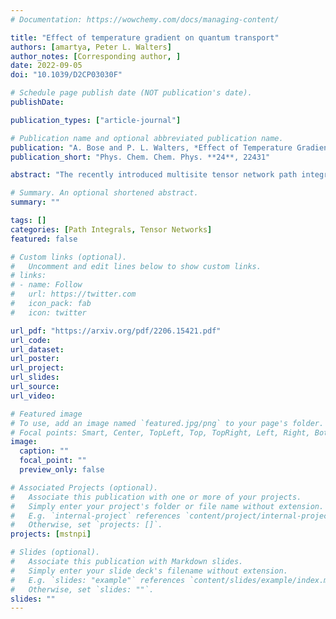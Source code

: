```yaml
---
# Documentation: https://wowchemy.com/docs/managing-content/

title: "Effect of temperature gradient on quantum transport"
authors: [amartya, Peter L. Walters]
author_notes: [Corresponding author, ]
date: 2022-09-05
doi: "10.1039/D2CP03030F"

# Schedule page publish date (NOT publication's date).
publishDate: 

publication_types: ["article-journal"]

# Publication name and optional abbreviated publication name.
publication: "A. Bose and P. L. Walters, *Effect of Temperature Gradient on Quantum Transport*, Phys. Chem. Chem. Phys. **24**, 22431 (2022)."
publication_short: "Phys. Chem. Chem. Phys. **24**, 22431"

abstract: "The recently introduced multisite tensor network path integral (MS-TNPI) method [Bose and Walters, J. Chem. Phys., 2022, 156, 24101] for simulating quantum dynamics of extended systems has been shown to be effective in studying one-dimensional systems coupled with local baths. Quantum transport in these systems is typically studied at a constant temperature. However, temperature seems to be a very obvious parameter that can be spatially changed to control this transport. Here, MS-TNPI is used to study the “non-equilibrium” effects of an externally imposed temperature profile on the excitonic transport in one-dimensional Frenkel chains coupled with local vibrations. We show that in addition to being important for incorporating heating effects of excitation by lasers, temperature can also be an interesting parameter for quantum control."

# Summary. An optional shortened abstract.
summary: ""

tags: []
categories: [Path Integrals, Tensor Networks]
featured: false

# Custom links (optional).
#   Uncomment and edit lines below to show custom links.
# links:
# - name: Follow
#   url: https://twitter.com
#   icon_pack: fab
#   icon: twitter

url_pdf: "https://arxiv.org/pdf/2206.15421.pdf"
url_code:
url_dataset:
url_poster:
url_project:
url_slides:
url_source:
url_video:

# Featured image
# To use, add an image named `featured.jpg/png` to your page's folder. 
# Focal points: Smart, Center, TopLeft, Top, TopRight, Left, Right, BottomLeft, Bottom, BottomRight.
image:
  caption: ""
  focal_point: ""
  preview_only: false

# Associated Projects (optional).
#   Associate this publication with one or more of your projects.
#   Simply enter your project's folder or file name without extension.
#   E.g. `internal-project` references `content/project/internal-project/index.md`.
#   Otherwise, set `projects: []`.
projects: [mstnpi]

# Slides (optional).
#   Associate this publication with Markdown slides.
#   Simply enter your slide deck's filename without extension.
#   E.g. `slides: "example"` references `content/slides/example/index.md`.
#   Otherwise, set `slides: ""`.
slides: ""
---
```

